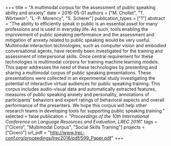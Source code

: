 +++
title = "A multimodal corpus for the assessment of public speaking ability and anxiety"
date = 2016-05-01
authors = ["M. Chollet", "T. Wörtwein", "L.-P. Morency", "S. Scherer"]
publication_types = ["1"]
abstract = "The ability to efficiently speak in public is an essential asset for many professions and is used in everyday life. As such, tools enabling the improvement of public speaking performance and the assessment and mitigation of anxiety related to public speaking would be very useful. Multimodal interaction technologies, such as computer vision and embodied conversational agents, have recently been investigated for the training and assessment of interpersonal skills. Once central requirement for these technologies is multimodal corpora for training machine learning models. This paper addresses the need of these technologies by presenting and sharing a multimodal corpus of public speaking presentations. These presentations were collected in an experimental study investigating the potential of interactive virtual audiences for public speaking training. This corpus includes audio-visual data and automatically extracted features, measures of public speaking anxiety and personality, annotations of participants' behaviors and expert ratings of behavioral aspects and overall performance of the presenters. We hope this corpus will help other research teams in developing tools for supporting public speaking training."
selected = false
publication = "*Proceedings of the 10th International Conference on Language Resources and Evaluation, LREC 2016*"
tags = ["Cicero", "Multimodal Corpus", "Social Skills Training"]
projects = ["Cicero"]
url_pdf = "http://www.lrec-conf.org/proceedings/lrec2016/pdf/599_Paper.pdf"
+++
